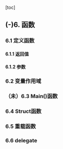 [toc]

## (-)6. 函数

### 6.1 定义函数

#### 6.1.1 返回值

#### 6.1.2 参数

### 6.2 变量作用域

### （未）6.3 Main()函数

### 6.4 Struct函数

### 6.5 重载函数

### 6.6 delegate


















